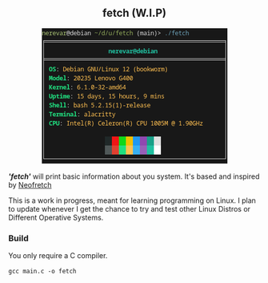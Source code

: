 <h2 align="center"> fetch (W.I.P) </h2>

<p align="center">
  <img src="/etc/alacritty_screenshot.png" alt="Alacritty Example"/>
</p>

***'fetch'*** will print basic information about you system. It's based and inspired by [Neofretch](https://github.com/dylanaraps/neofetch)


This is a work in progress, meant for learning programming on Linux. I plan to update whenever I get the chance to try and test other Linux Distros or Different Operative Systems.

### Build

You only require a C compiler.

```
gcc main.c -o fetch
```
